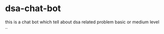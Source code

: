 # dsa-chat-bot
this is a  chat bot which tell about dsa related problem  basic or  medium level .. 


